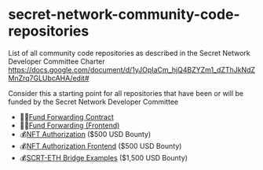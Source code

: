 # secret-network-community-code-repositories
List of all community code repositories as described in the Secret Network Developer Committee Charter https://docs.google.com/document/d/1yJOpIaCm_hjQ4BZYZm1_dZThJkNdZMnZrq7GLUbcAHA/edit#

Consider this a starting point for all repositories that have been or will be funded by the Secret Network Developer Committee

* 🧑‍💻[Fund Forwarding Contract](https://github.com/zorostang/fund-forwarding)
* 🧑‍💻[Fund Forwarding (Frontend)](https://github.com/zorostang/fund-forwarding-frontend)
* 💰[NFT Authorization](https://github.com/zorostang/nft-authorization) ($500 USD Bounty)
* 💰[NFT Authorization Frontend](https://github.com/zorostang/nft-authorization-front-end) ($500 USD Bounty)
* 💰[SCRT-ETH Bridge Examples](https://github.com/zorostang/scrt-eth-bridge-examples) ($1,500 USD Bounty)
